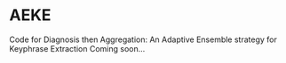 # AEKE
Code for Diagnosis then Aggregation: An Adaptive Ensemble strategy for Keyphrase Extraction
Coming soon...
